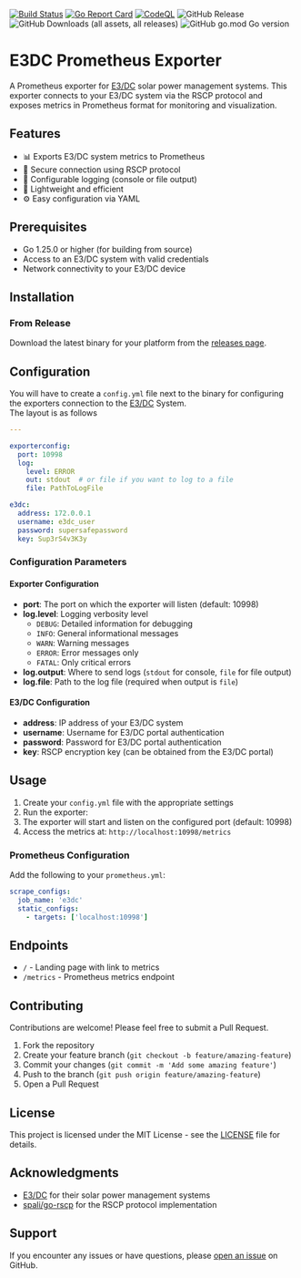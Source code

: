 [![Build Status](https://github.com/MatrixCrawler/E3DC-Prometheus-Exporter/actions/workflows/test.yml/badge.svg)](https://github.com/warrensbox/terraform-switcher/actions/workflows/build.yml)
[![Go Report Card](https://goreportcard.com/badge/github.com/MatrixCrawler/E3DC-Prometheus-Exporter)](https://goreportcard.com/report/github.com/MatrixCrawler/E3DC-Prometheus-Exporter)
[![CodeQL](https://github.com/MatrixCrawler/E3DC-Prometheus-Exporter/workflows/CodeQL/badge.svg)](https://github.com/MatrixCrawler/E3DC-Prometheus-Exporter/actions?query=workflow%3A%22CodeQL%22)
![GitHub Release](https://img.shields.io/github/v/release/MatrixCrawler/E3DC-Prometheus-Exporter)
![GitHub Downloads (all assets, all releases)](https://img.shields.io/github/downloads/MatrixCrawler/E3DC-Prometheus-Exporter/total)
![GitHub go.mod Go version](https://img.shields.io/github/go-mod/go-version/MatrixCrawler/E3DC-Prometheus-Exporter)

# E3DC Prometheus Exporter

A Prometheus exporter for [E3/DC](https://www.e3dc.com/en/) solar power management systems. This exporter connects to your E3/DC system via the RSCP protocol and exposes metrics in Prometheus format for monitoring and visualization.

## Features

- 📊 Exports E3/DC system metrics to Prometheus
- 🔐 Secure connection using RSCP protocol
- 📝 Configurable logging (console or file output)
- 🎯 Lightweight and efficient
- ⚙️ Easy configuration via YAML

## Prerequisites

- Go 1.25.0 or higher (for building from source)
- Access to an E3/DC system with valid credentials
- Network connectivity to your E3/DC device

## Installation

### From Release

Download the latest binary for your platform from the [releases page](https://github.com/MatrixCrawler/E3DC-Prometheus-Exporter/releases).

## Configuration
You will have to create a ```config.yml``` file next to the binary for configuring the exporters connection to the [E3/DC](https://www.e3dc.com/en/) System.  
The layout is as follows

```yaml
---

exporterconfig:
  port: 10998
  log:
    level: ERROR
    out: stdout  # or file if you want to log to a file
    file: PathToLogFile

e3dc:
  address: 172.0.0.1
  username: e3dc_user
  password: supersafepassword
  key: Sup3rS4v3K3y

```

### Configuration Parameters

#### Exporter Configuration
- **port**: The port on which the exporter will listen (default: 10998)
- **log.level**: Logging verbosity level
    - `DEBUG`: Detailed information for debugging
    - `INFO`: General informational messages
    - `WARN`: Warning messages
    - `ERROR`: Error messages only
    - `FATAL`: Only critical errors
- **log.output**: Where to send logs (`stdout` for console, `file` for file output)
- **log.file**: Path to the log file (required when output is `file`)

#### E3/DC Configuration
- **address**: IP address of your E3/DC system
- **username**: Username for E3/DC portal authentication
- **password**: Password for E3/DC portal authentication
- **key**: RSCP encryption key (can be obtained from the E3/DC portal)

## Usage

1. Create your `config.yml` file with the appropriate settings
2. Run the exporter:
3. The exporter will start and listen on the configured port (default: 10998)
4. Access the metrics at: `http://localhost:10998/metrics`


### Prometheus Configuration

Add the following to your `prometheus.yml`:

```yaml
scrape_configs:
  job_name: 'e3dc'
  static_configs:
    - targets: ['localhost:10998']
```

## Endpoints

- `/` - Landing page with link to metrics
- `/metrics` - Prometheus metrics endpoint

## Contributing

Contributions are welcome! Please feel free to submit a Pull Request.

1. Fork the repository
2. Create your feature branch (`git checkout -b feature/amazing-feature`)
3. Commit your changes (`git commit -m 'Add some amazing feature'`)
4. Push to the branch (`git push origin feature/amazing-feature`)
5. Open a Pull Request

## License

This project is licensed under the MIT License - see the [LICENSE](LICENSE) file for details.

## Acknowledgments

- [E3/DC](https://www.e3dc.com/en/) for their solar power management systems
- [spali/go-rscp](https://github.com/spali/go-rscp) for the RSCP protocol implementation

## Support

If you encounter any issues or have questions, please [open an issue](https://github.com/MatrixCrawler/E3DC-Prometheus-Exporter/issues) on GitHub.
